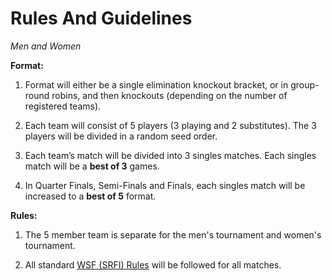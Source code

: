 **Rules And Guidelines**
========================

_Men and Women_

**Format:**

1.  Format will either be a single elimination knockout bracket, or in group-round robins, and then knockouts (depending on the number of registered teams). 
    
2.  Each team will consist of 5 players (3 playing and 2 substitutes). The 3 players will be divided in a random seed order. 
    
3.  Each team’s match will be divided into 3 singles matches. Each singles match will be a **best of 3** games. 
    
4.  In Quarter Finals, Semi-Finals and Finals, each singles match will be increased to a **best of 5** format.
    

**Rules:**

1.  The 5 member team is separate for the men's tournament and women's tournament. 
    
2.  All standard [WSF (SRFI) Rules](https://www.worldsquash.org/wp-content/uploads/2018/11/190101_Rules-of-Singles-Squash-2019-V1.pdf) will be followed for all matches.